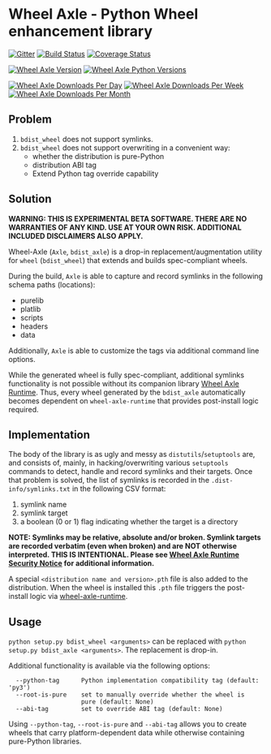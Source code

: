 # Wheel Axle - Python Wheel enhancement library

[![Gitter](https://img.shields.io/gitter/room/karellen/Lobby?logo=gitter)](https://app.gitter.im/#/room/#karellen_Lobby:gitter.im)
[![Build Status](https://img.shields.io/github/actions/workflow/status/karellen/wheel-axle/build.yml?branch=master)](https://github.com/karellen/wheel-axle/actions/workflows/build.yml)
[![Coverage Status](https://img.shields.io/coveralls/github/karellen/wheel-axle/master?logo=coveralls)](https://coveralls.io/r/karellen/wheel-axle?branch=master)

[![Wheel Axle Version](https://img.shields.io/pypi/v/wheel-axle?logo=pypi)](https://pypi.org/project/wheel-axle/)
[![Wheel Axle Python Versions](https://img.shields.io/pypi/pyversions/wheel-axle?logo=pypi)](https://pypi.org/project/wheel-axle/)

[![Wheel Axle Downloads Per Day](https://img.shields.io/pypi/dd/wheel-axle?logo=pypi)](https://pypistats.org/packages/wheel-axle)
[![Wheel Axle Downloads Per Week](https://img.shields.io/pypi/dw/wheel-axle?logo=pypi)](https://pypistats.org/packages/wheel-axle)
[![Wheel Axle Downloads Per Month](https://img.shields.io/pypi/dm/wheel-axle?logo=pypi)](https://pypistats.org/packages/wheel-axle)

## Problem

1. `bdist_wheel` does not support symlinks.
2. `bdist_wheel` does not support overwriting in a convenient way:
    * whether the distribution is pure-Python
    * distribution ABI tag
    * Extend Python tag override capability

## Solution

**WARNING: THIS IS EXPERIMENTAL BETA SOFTWARE. THERE ARE NO WARRANTIES OF ANY KIND. USE AT YOUR OWN RISK.
ADDITIONAL INCLUDED DISCLAIMERS ALSO APPLY.**

Wheel-Axle (`Axle`, `bdist_axle`) is a drop-in replacement/augmentation utility for `wheel` (`bdist_wheel`)
that extends and builds spec-compliant wheels.

During the build, `Axle` is able to capture and record symlinks in the following schema paths (locations):

* purelib
* platlib
* scripts
* headers
* data

Additionally, `Axle` is able to customize the tags via additional command line options.

While the generated wheel is fully spec-compliant, additional symlinks functionality is not possible without its
companion library [Wheel Axle Runtime](https://github.com/karellen/wheel-axle-runtime). Thus, every wheel generated by
the `bdist_axle` automatically becomes dependent on `wheel-axle-runtime` that provides post-install logic required.

## Implementation

The body of the library is as ugly and messy as `distutils`/`setuptools` are, and consists of, mainly, in
hacking/overwriting various `setuptools` commands to detect, handle and record symlinks and their targets. Once that
problem is solved, the list of symlinks is recorded in the `.dist-info/symlinks.txt`
in the following CSV format:

1. symlink name
2. symlink target
3. a boolean (0 or 1) flag indicating whether the target is a directory

**NOTE: Symlinks may be relative, absolute and/or broken. Symlink targets are recorded verbatim (even when broken) and
are NOT otherwise interpreted. THIS IS INTENTIONAL. Please
see [Wheel Axle Runtime Security Notice](https://github.com/karellen/wheel-axle-runtime#security)
for additional information.**

A special `<distribution name and version>.pth` file is also added to the distribution. When the wheel is installed
this `.pth` file triggers the post-install logic via
[wheel-axle-runtime](https://github.com/karellen/wheel-axle-runtime).

## Usage

`python setup.py bdist_wheel <arguments>` can be replaced with `python setup.py bdist_axle <arguments>`. The replacement
is drop-in.

Additional functionality is available via the following options:

```commandline
  --python-tag      Python implementation compatibility tag (default: 'py3')
  --root-is-pure    set to manually override whether the wheel is
                    pure (default: None)
  --abi-tag         set to override ABI tag (default: None)
```

Using `--python-tag`, `--root-is-pure` and `--abi-tag` allows you to create wheels that carry platform-dependent data
while otherwise containing pure-Python libraries.
